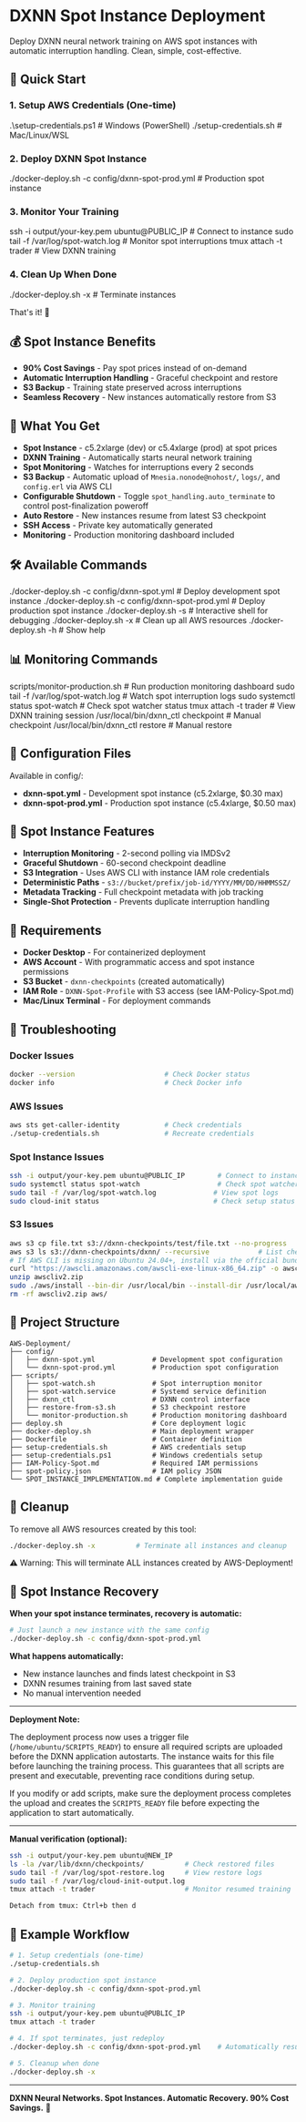 # DXNN Spot Instance Deployment

Deploy DXNN neural network training on AWS spot instances with automatic interruption handling. Clean, simple, cost-effective.

## 🚀 Quick Start

### 1. Setup AWS Credentials (One-time)

.\setup-credentials.ps1   # Windows (PowerShell)
./setup-credentials.sh    # Mac/Linux/WSL

### 2. Deploy DXNN Spot Instance

./docker-deploy.sh -c config/dxnn-spot-prod.yml    # Production spot instance

### 3. Monitor Your Training

ssh -i output/your-key.pem ubuntu@PUBLIC_IP        # Connect to instance
sudo tail -f /var/log/spot-watch.log               # Monitor spot interruptions
tmux attach -t trader                              # View DXNN training

### 4. Clean Up When Done

./docker-deploy.sh -x                              # Terminate instances

That's it! 🎉

## 💰 Spot Instance Benefits

- **90% Cost Savings** - Pay spot prices instead of on-demand
- **Automatic Interruption Handling** - Graceful checkpoint and restore
- **S3 Backup** - Training state preserved across interruptions
- **Seamless Recovery** - New instances automatically restore from S3


## 📜 What You Get

- **Spot Instance** - c5.2xlarge (dev) or c5.4xlarge (prod) at spot prices
- **DXNN Training** - Automatically starts neural network training
- **Spot Monitoring** - Watches for interruptions every 2 seconds
- **S3 Backup** - Automatic upload of `Mnesia.nonode@nohost/`, `logs/`, and `config.erl` via AWS CLI
- **Configurable Shutdown** - Toggle `spot_handling.auto_terminate` to control post-finalization poweroff
- **Auto Restore** - New instances resume from latest S3 checkpoint
- **SSH Access** - Private key automatically generated
- **Monitoring** - Production monitoring dashboard included

## 🛠️ Available Commands

./docker-deploy.sh -c config/dxnn-spot.yml         # Deploy development spot instance
./docker-deploy.sh -c config/dxnn-spot-prod.yml    # Deploy production spot instance
./docker-deploy.sh -s                              # Interactive shell for debugging
./docker-deploy.sh -x                              # Clean up all AWS resources
./docker-deploy.sh -h                              # Show help

## 📊 Monitoring Commands

scripts/monitor-production.sh                      # Run production monitoring dashboard
sudo tail -f /var/log/spot-watch.log              # Watch spot interruption logs
sudo systemctl status spot-watch                  # Check spot watcher status
tmux attach -t trader                             # View DXNN training session
/usr/local/bin/dxnn_ctl checkpoint                # Manual checkpoint
/usr/local/bin/dxnn_ctl restore                   # Manual restore

## 📁 Configuration Files

Available in config/:

- **dxnn-spot.yml** - Development spot instance (c5.2xlarge, $0.30 max)
- **dxnn-spot-prod.yml** - Production spot instance (c5.4xlarge, $0.50 max)

## 🔧 Spot Instance Features

- **Interruption Monitoring** - 2-second polling via IMDSv2
- **Graceful Shutdown** - 60-second checkpoint deadline
- **S3 Integration** - Uses AWS CLI with instance IAM role credentials
- **Deterministic Paths** - `s3://bucket/prefix/job-id/YYYY/MM/DD/HHMMSSZ/`
- **Metadata Tracking** - Full checkpoint metadata with job tracking
- **Single-Shot Protection** - Prevents duplicate interruption handling

## 🔧 Requirements

- **Docker Desktop** - For containerized deployment
- **AWS Account** - With programmatic access and spot instance permissions
- **S3 Bucket** - `dxnn-checkpoints` (created automatically)
- **IAM Role** - `DXNN-Spot-Profile` with S3 access (see IAM-Policy-Spot.md)
- **Mac/Linux Terminal** - For deployment commands

## 🐛 Troubleshooting

### Docker Issues
```bash
docker --version                      # Check Docker status
docker info                           # Check Docker info
```

### AWS Issues
```bash
aws sts get-caller-identity           # Check credentials
./setup-credentials.sh                # Recreate credentials
```

### Spot Instance Issues
```bash
ssh -i output/your-key.pem ubuntu@PUBLIC_IP        # Connect to instance
sudo systemctl status spot-watch                   # Check spot watcher
sudo tail -f /var/log/spot-watch.log              # View spot logs
sudo cloud-init status                            # Check setup status
```

### S3 Issues
```bash
aws s3 cp file.txt s3://dxnn-checkpoints/test/file.txt --no-progress      # Test S3 upload
aws s3 ls s3://dxnn-checkpoints/dxnn/ --recursive            # List checkpoints
# If AWS CLI is missing on Ubuntu 24.04+, install via the official bundle:
curl "https://awscli.amazonaws.com/awscli-exe-linux-x86_64.zip" -o awscliv2.zip
unzip awscliv2.zip
sudo ./aws/install --bin-dir /usr/local/bin --install-dir /usr/local/aws-cli --update
rm -rf awscliv2.zip aws/
```  


## 📁 Project Structure

```
AWS-Deployment/
├── config/
│   ├── dxnn-spot.yml              # Development spot configuration
│   └── dxnn-spot-prod.yml         # Production spot configuration
├── scripts/
│   ├── spot-watch.sh              # Spot interruption monitor
│   ├── spot-watch.service         # Systemd service definition
│   ├── dxnn_ctl                   # DXNN control interface
│   ├── restore-from-s3.sh         # S3 checkpoint restore
│   └── monitor-production.sh      # Production monitoring dashboard
├── deploy.sh                      # Core deployment logic
├── docker-deploy.sh               # Main deployment wrapper
├── Dockerfile                     # Container definition
├── setup-credentials.sh           # AWS credentials setup
├── setup-credentials.ps1          # Windows credentials setup
├── IAM-Policy-Spot.md             # Required IAM permissions
├── spot-policy.json               # IAM policy JSON
└── SPOT_INSTANCE_IMPLEMENTATION.md # Complete implementation guide
```  

## 🧹 Cleanup

To remove all AWS resources created by this tool:

```bash
./docker-deploy.sh -x          # Terminate all instances and cleanup
```

⚠️ Warning: This will terminate ALL instances created by AWS-Deployment!

## 🔄 Spot Instance Recovery

**When your spot instance terminates, recovery is automatic:**

```bash
# Just launch a new instance with the same config
./docker-deploy.sh -c config/dxnn-spot-prod.yml
```


**What happens automatically:**
- New instance launches and finds latest checkpoint in S3
- DXNN resumes training from last saved state
- No manual intervention needed

---
**Deployment Note:**

The deployment process now uses a trigger file (`/home/ubuntu/SCRIPTS_READY`) to ensure all required scripts are uploaded before the DXNN application autostarts. The instance waits for this file before launching the training process. This guarantees that all scripts are present and executable, preventing race conditions during setup.

If you modify or add scripts, make sure the deployment process completes the upload and creates the `SCRIPTS_READY` file before expecting the application to start automatically.

---

**Manual verification (optional):**
```bash
ssh -i output/your-key.pem ubuntu@NEW_IP
ls -la /var/lib/dxnn/checkpoints/          # Check restored files
sudo tail -f /var/log/spot-restore.log     # View restore logs
sudo tail -f /var/log/cloud-init-output.log
tmux attach -t trader                      # Monitor resumed training

Detach from tmux: Ctrl+b then d
```

## 🎯 Example Workflow

```bash
# 1. Setup credentials (one-time)
./setup-credentials.sh

# 2. Deploy production spot instance
./docker-deploy.sh -c config/dxnn-spot-prod.yml

# 3. Monitor training
ssh -i output/your-key.pem ubuntu@PUBLIC_IP
tmux attach -t trader

# 4. If spot terminates, just redeploy
./docker-deploy.sh -c config/dxnn-spot-prod.yml    # Automatically resumes!

# 5. Cleanup when done
./docker-deploy.sh -x
```

---

**DXNN Neural Networks. Spot Instances. Automatic Recovery. 90% Cost Savings.** 🚀

